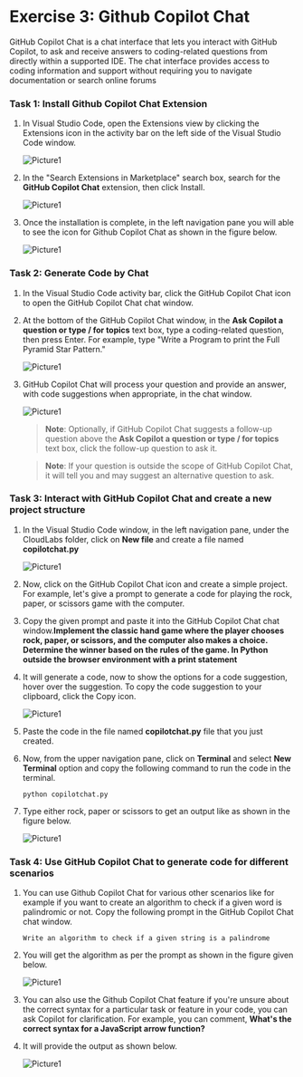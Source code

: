 # Exercise 3: Github Copilot Chat

GitHub Copilot Chat is a chat interface that lets you interact with GitHub Copilot, to ask and receive answers to coding-related questions from directly within a supported IDE. The chat interface provides access to coding information and support without requiring you to navigate documentation or search online forums

### Task 1: Install Github Copilot Chat Extension

1. In Visual Studio Code, open the Extensions view by clicking the Extensions icon in the activity bar on the left side of the Visual Studio Code window.

   ![Picture1](../media/vscodeextension.png)

2. In the "Search Extensions in Marketplace" search box, search for the **GitHub Copilot Chat** extension, then click Install.

   ![Picture1](../media/gitcochatext.png)
  
3. Once the installation is complete, in the left navigation pane you will able to see the icon for Github Copilot Chat as shown in the figure below.

   ![Picture1](../media/gitchaticon.png)

### Task 2: Generate Code by Chat

1. In the Visual Studio Code activity bar, click the GitHub Copilot Chat icon to open the GitHub Copilot Chat chat window.

2. At the bottom of the GitHub Copilot Chat window, in the **Ask Copilot a question or type / for topics** text box, type a coding-related question, then press Enter. For example, type "Write a Program to print the Full Pyramid Star Pattern."

    ![Picture1](../media/patternque.png)

3. GitHub Copilot Chat will process your question and provide an answer, with code suggestions when appropriate, in the chat window. 

    ![Picture1](../media/outputt.png)

    >**Note**: Optionally, if GitHub Copilot Chat suggests a follow-up question above the **Ask Copilot a question or type / for topics** text box, click the follow-up question to ask it.

    >**Note**:  If your question is outside the scope of GitHub Copilot Chat, it will tell you and may suggest an alternative question to ask.

### Task 3: Interact with GitHub Copilot Chat and create a new project structure

1. In the Visual Studio Code window, in the left navigation pane, under the CloudLabs folder, click on **New file** and create a file named **copilotchat.py**

    ![Picture1](../media/anewfilereplace.png)

2. Now, click on the GitHub Copilot Chat icon and create a simple project. For example, let's give a prompt to generate a code for playing the rock, paper, or scissors game with the computer. 

3. Copy the given prompt and paste it into the GitHub Copilot Chat chat window.**Implement the classic hand game where the player chooses rock, paper, or scissors, and the computer also makes a choice. Determine the winner based on the rules of the game. In Python outside the browser environment with a print statement**

4. It will generate a code, now to show the options for a code suggestion, hover over the suggestion. To copy the code suggestion to your clipboard, click the Copy icon.

   ![Picture1](../media/scissorcopy.png)

5. Paste the code in the file named **copilotchat.py** file that you just created.

6. Now, from the upper navigation pane, click on **Terminal** and select **New Terminal** option and copy the following command to run the code in the terminal.

    ```
    python copilotchat.py
    ```
  
 7. Type either rock, paper or scissors to get an output like as shown in the figure below.
    
    ![Picture1](../media/rockoutp.png)

### Task 4: Use GitHub Copilot Chat to generate code for different scenarios

1. You can use Github Copilot Chat for various other scenarios like for example if you want to create an algorithm to check if a given  word is palindromic or not. Copy the following prompt in the GitHub Copilot Chat chat window.

   ```
   Write an algorithm to check if a given string is a palindrome
   ```
2. You will get the algorithm as per the prompt as shown in the figure given below.

   ![Picture1](../media/algorithm.png)

3.  You can also use the Github Copilot Chat feature if you're unsure about the correct syntax for a particular task or feature in your code, you can ask Copilot for clarification. For example, you can comment, **What's the correct syntax for a JavaScript arrow function?**

4. It will provide the output as shown below.

   ![Picture1](../media/arrowsyntax.png)
    

